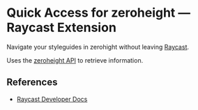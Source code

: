 # Quick Access for zeroheight — Raycast Extension

Navigate your styleguides in zerohight without leaving [Raycast](https://raycast.com).

Uses the [zeroheight API](https://developers.zeroheight.com/75fe5b2ed/p/877703-getting-started) to retrieve information.

## References

- [Raycast Developer Docs](https://developers.raycast.com/)
